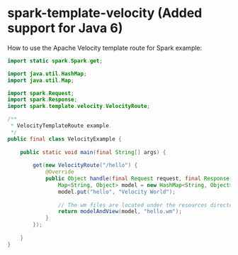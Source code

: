 spark-template-velocity (Added support for Java 6)
==============================================

How to use the Apache Velocity template route for Spark example:

```java
import static spark.Spark.get;

import java.util.HashMap;
import java.util.Map;

import spark.Request;
import spark.Response;
import spark.template.velocity.VelocityRoute;

/**
 * VelocityTemplateRoute example.
 */
public final class VelocityExample {
    
	public static void main(final String[] args) {
        
        get(new VelocityRoute("/hello") {
            @Override
            public Object handle(final Request request, final Response response) {
                Map<String, Object> model = new HashMap<String, Object>();
                model.put("hello", "Velocity World");
                
                // The wm files are located under the resources directory
                return modelAndView(model, "hello.wm");
            }
        });
        
    }
}
```
